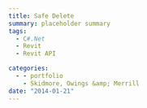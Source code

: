 ```yaml
---
title: Safe Delete
summary: placeholder summary
tags:
  - C#.Net
  - Revit
  - Revit API

categories:
  - - portfolio
    - Skidmore, Owings &amp; Merrill
date: "2014-01-21"
---
```

